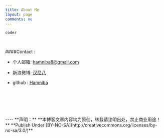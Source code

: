 ```yaml
---
title: About Me
layout: page
comments: no
---
```


	coder 
  
<br/>

####Contact :        

- 个人邮箱: [hamniba8@gmail.com](mailto:hamniba8@gmail.com)     

- 新浪微博: [汉尼八](http://weibo.com/hamniba)  

- github : [Hamniba](https://github.com/Hamniba)        


<br/>
<br/>
<br/>
<br/>
<br/>
----
**声明：**  
**本博客文章内容均为原创，转载请注明出处，禁止商业用途！**  
**Publish Under [BY-NC-SA](http://creativecommons.org/licenses/by-nc-sa/3.0/)**  
